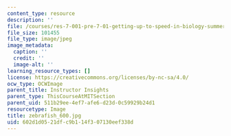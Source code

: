 ```yaml
---
content_type: resource
description: ''
file: /courses/res-7-001-pre-7-01-getting-up-to-speed-in-biology-summer-2019/602d1d0521dfc9b114f307130eef338d_zebrafish_600.jpg
file_size: 101455
file_type: image/jpeg
image_metadata:
  caption: ''
  credit: ''
  image-alt: ''
learning_resource_types: []
license: https://creativecommons.org/licenses/by-nc-sa/4.0/
ocw_type: OCWImage
parent_title: Instructor Insights
parent_type: ThisCourseAtMITSection
parent_uid: 511b29ee-4ef7-afe6-d23d-0c59929b24d1
resourcetype: Image
title: zebrafish_600.jpg
uid: 602d1d05-21df-c9b1-14f3-07130eef338d
---
```

